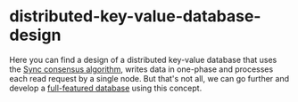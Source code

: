 # distributed-key-value-database-design
Here you can find a design of a distributed key-value database that uses the 
[Sync consensus algorithm](https://github.com/ymz-ncnk/sync-consensus-algorithm),
writes data in one-phase and processes each read request by a single node.
But that's not all, we can go further and develop a 
[full-featured database](https://github.com/ymz-ncnk/distributed-database-of-aggregates-design) 
using this concept.

